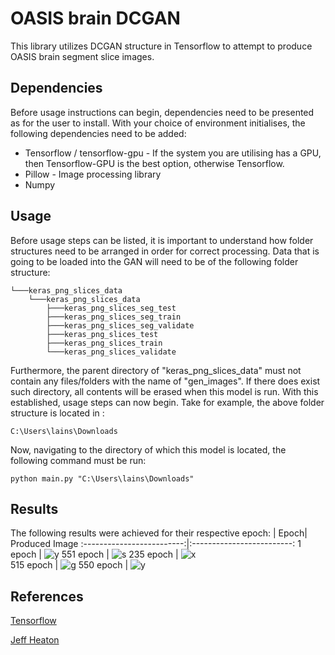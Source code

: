 #  OASIS brain DCGAN

This library utilizes DCGAN structure in Tensorflow to attempt to produce OASIS brain segment slice images.

## Dependencies
Before usage instructions can begin, dependencies need to be presented as for the user to install. With your choice of environment initialises, the following dependencies need to be added:
* Tensorflow / tensorflow-gpu - If the system you are utilising has a GPU, then Tensorflow-GPU is the best option, otherwise Tensorflow.
* Pillow - Image processing library
* Numpy

## Usage
Before usage steps can be listed, it is important to understand how folder structures need to be arranged in order for correct processing. Data that is going to be loaded into the GAN will need to be of the following folder structure:
```
└───keras_png_slices_data
    └───keras_png_slices_data
        ├───keras_png_slices_seg_test
        ├───keras_png_slices_seg_train
        ├───keras_png_slices_seg_validate
        ├───keras_png_slices_test
        ├───keras_png_slices_train
        └───keras_png_slices_validate
```
Furthermore, the parent directory of "keras_png_slices_data" must not contain any files/folders with the name of "gen_images". If there does exist such directory, all contents will be erased when this model is run. With this established, usage steps can now begin. Take for example, the above folder structure is located in :
```
C:\Users\lains\Downloads
```
Now, navigating to the directory of which this model is located, the following command must be run:
```
python main.py "C:\Users\lains\Downloads"
```

## Results
The following results were achieved for their respective epoch:
| Epoch| Produced Image
:-------------------------:|:-------------------------:
1 epoch | ![y](https://i.ibb.co/S6HvnDV/generated-img1.png) 
551 epoch | ![s](https://i.ibb.co/WWYg55Y/generated-img551.png) 
235 epoch | ![x](https://i.ibb.co/8N8Z9qT/generated-img235.png)  
515 epoch | ![g](https://i.ibb.co/c8KdSFz/generated-img515.png) 
550 epoch | ![y](https://i.ibb.co/MR3Dr12/generated-img550.png)


## References
[Tensorflow](https://www.tensorflow.org/tutorials/generative/dcgan)

[Jeff Heaton](https://github.com/jeffheaton/t81_558_deep_learning/blob/master/t81_558_class_07_2_Keras_gan.ipynb)